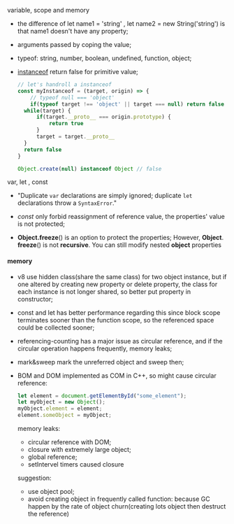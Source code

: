 variable, scope and memory



- the difference of let name1 = 'string' , let name2 = new String('string') is that name1 doesn't have any property;

- arguments passed by coping the value;

- typeof: string, number, boolean, undefined, function, object;

- [instanceof](https://developer.mozilla.org/en-US/docs/Web/JavaScript/Reference/Operators/instanceof) return false for primitive value;

  ```javascript
  // let's handroll a instanceof
  const myInstanceof = (target, origin) => {
      // typeof null === 'object'
      if(typeof target !== 'object' || target === null) return false
  	while(target) {
  		if(target.__proto__ === origin.prototype) {
  			return true
  		}
  		target = target.__proto__ 				
  	}
  	return false
  }
  ```

  ``` javascript
  Object.create(null) instanceof Object // false
  ```

var, let , const 

- "Duplicate `var` declarations are simply ignored; duplicate `let` declarations throw a `SyntaxError`."

- *const* only forbid reassignment of reference value, the properties' value is not protected;
- **Object.freeze**() is an option to protect the properties; However, **Object**. **freeze**() is not **recursive**. You can still modify nested **object** properties

#### memory

- v8 use hidden class(share the same class) for two object instance, but if one altered by creating new property or delete property, the class for each instance is not longer shared, so better put property in constructor;

- const and let has better performance regarding this since block scope terminates sooner than the function scope, so the referenced space could be collected sooner;

- referencing-counting has a major issue as circular reference, and if the circular operation happens frequently, memory leaks;

- mark&sweep mark the unreferred object and sweep then;

- BOM and DOM implemented as COM in C++, so might cause circular reference:

  ```javascript
  let element = document.getElementById("some_element");
  let myObject = new Object();
  myObject.element = element;
  element.someObject = myObject;
  ```

  memory leaks:

  	- circular reference with DOM;
  	- closure with extremely large object;
  	- global reference;
  	- setIntervel timers caused closure

  suggestion:

  	- use object pool;
  	- avoid creating object in frequently called function: because GC happen by the rate of object churn(creating lots object then destruct the reference)